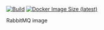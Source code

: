 [![Build](https://github.com/mail2telegram/rabbitmq/workflows/Build/badge.svg)](https://github.com/mail2telegram/rabbitmq/actions?query=workflow%3ABuild)
[![Docker Image Size (latest)](https://img.shields.io/docker/image-size/mail2telegram/rabbitmq/latest)](https://hub.docker.com/repository/docker/mail2telegram/rabbitmq)

RabbitMQ image
